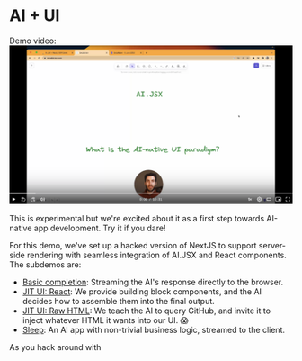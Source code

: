# AI + UI
Demo video: [![Loom video](../../docs/loom.png)](https://www.loom.com/share/79ca3706839049a2beaf70f75950f86f)

This is experimental but we're excited about it as a first step towards AI-native app development. Try it if you dare!

For this demo, we've set up a hacked version of NextJS to support server-side rendering with seamless integration of AI.JSX and React components. The subdemos are:

* [Basic completion](../../packages/nextjs-demo/src/app/basic-completion/page.tsx): Streaming the AI's response directly to the browser.
* [JIT UI: React](../../packages/nextjs-demo/src/app/recipe/page.tsx): We provide building block components, and the AI decides how to assemble them into the final output.
* [JIT UI: Raw HTML](../../packages/nextjs-demo/src/app/nl-gh-search/page.tsx): We teach the AI to query GitHub, and invite it to inject whatever HTML it wants into our UI. 😱
* [Sleep](../../packages/nextjs-demo/src/app/z/page.tsx): An AI app with non-trivial business logic, streamed to the client.

As you hack around with
